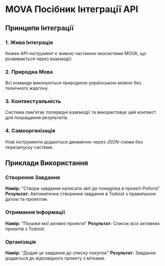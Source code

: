 # MOVA Посібник Інтеграції API

## Принципи Інтеграції

### 1. Жива Інтеграція
Кожен API-інструмент є живою частиною екосистеми MOVA, що розвивається через взаємодії.

### 2. Природна Мова
Всі команди виконуються природною українською мовою без технічного жаргону.

### 3. Контекстуальність
Система пам'ятає попередні взаємодії та використовує цей контекст для покращення результатів.

### 4. Самоорганізація
Нові інструменти додаються динамічно через JSON-схеми без перезапуску системи.

## Приклади Використання

### Створення Завдання
**Намір:** "Створи завдання написати звіт до понеділка в проекті Робота"
**Результат:** Автоматичне створення завдання в Todoist з правильною датою та проектом.

### Отримання Інформації
**Намір:** "Покажи мої активні проекти"
**Результат:** Список всіх активних проектів з Todoist.

### Організація
**Намір:** "Додай це завдання до списку покупок"
**Результат:** Завдання додається до відповідного проекту з мітками.
